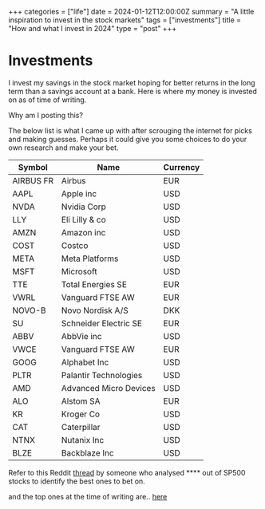 +++
categories = ["life"]
date = 2024-01-12T12:00:00Z
summary = "A little inspiration to invest in the stock markets"
tags = ["investments"]
title = "How and what I invest in 2024"
type = "post"
+++

# Investments

I invest my savings in the stock market hoping for better returns in the long term than a savings account at a bank. Here is where my money is invested on as of time of writing.

Why am I posting this?

The below list is what I came up with after scrouging the internet for picks and making guesses. Perhaps it could give you some choices to do your own research and make your bet.


| Symbol  | Name | Currency |
| ------- | ---- | -------- |
| AIRBUS FR | Airbus | EUR |
| AAPL    | Apple inc  | USD |
| NVDA | Nvidia Corp | USD |
| LLY  | Eli Lilly & co | USD |
| AMZN | Amazon inc | USD |
| COST | Costco | USD |
| META | Meta Platforms | USD |
| MSFT    | Microsoft  | USD |
| TTE   |  Total Energies SE | EUR |
| VWRL | Vanguard FTSE AW | EUR |
| NOVO-B | Novo Nordisk A/S | DKK |
| SU  | Schneider Electric SE | EUR |
| ABBV | AbbVie inc | USD|
| VWCE | Vanguard FTSE AW | EUR |
| GOOG | Alphabet Inc | USD |
| PLTR | Palantir Technologies | USD |
| AMD | Advanced Micro Devices | USD |
| ALO | Alstom SA | EUR |
| KR | Kroger Co | USD |
| CAT | Caterpillar | USD |
| NTNX | Nutanix Inc | USD |
| BLZE | Backblaze Inc | USD |


Refer to this Reddit [thread](https://www.reddit.com/r/stocks/comments/18wepcr/i_went_through_the_biggest_1500_stocks_by_size/?rdt=53188) by someone who analysed **** out of SP500 stocks to identify the best ones to bet on.

and the top ones at the time of writing are..  [here](https://drive.google.com/file/d/1SnBRV9M9ehUp7X0qYCiGRLjKHAA2d14l/view?pli=1)
